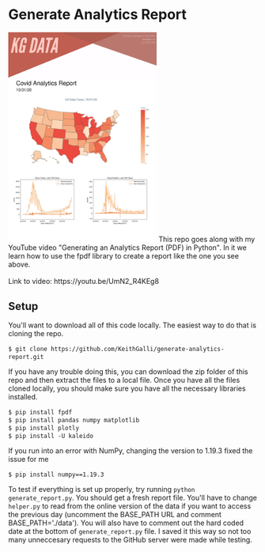 # Generate Analytics Report
<img src="resources/cover_page.jpg" alt="Analytics Report" width="300"/>
This repo goes along with my YouTube video "Generating an Analytics Report (PDF) in Python". In it we learn how to use the fpdf library to create a report like the one you see above.
<br/>
<br/>
Link to video: https://youtu.be/UmN2_R4KEg8

## Setup
You'll want to download all of this code locally. The easiest way to do that is cloning the repo.
```
$ git clone https://github.com/KeithGalli/generate-analytics-report.git
```
If you have any trouble doing this, you can download the zip folder of this repo and then extract the files to a local file. Once you have all the files cloned locally, you should make sure you have all the necessary libraries installed.
```
$ pip install fpdf
$ pip install pandas numpy matplotlib
$ pip install plotly
$ pip install -U kaleido
```
If you run into an error with NumPy, changing the version to 1.19.3 fixed the issue for me
```
$ pip install numpy==1.19.3
```
To test if everything is set up properly, try running `python generate_report.py`. You should get a fresh report file. You'll have to change `helper.py` to read from the online version of the data if you want to access the previous day (uncomment the BASE_PATH URL and comment BASE_PATH='./data'). You will also have to comment out the hard coded date at the bottom of `generate_report.py` file. I saved it this way so not too many unneccesary requests to the GitHub server were made while testing.

